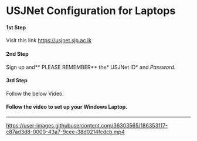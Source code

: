 # USJNet Configuration for Laptops

#### 1st Step
Visit this link https://usjnet.sjp.ac.lk

#### 2nd Step
Sign up and** PLEASE REMEMBER** the* USJNet ID* and *Password.*

#### 3rd Step
Follow the below Video.


#### Follow the video to set up your Windows Laptop.

------------

https://user-images.githubusercontent.com/36303565/186353117-c87ad3d8-0000-43a7-9cee-38d0214fcdcb.mp4



